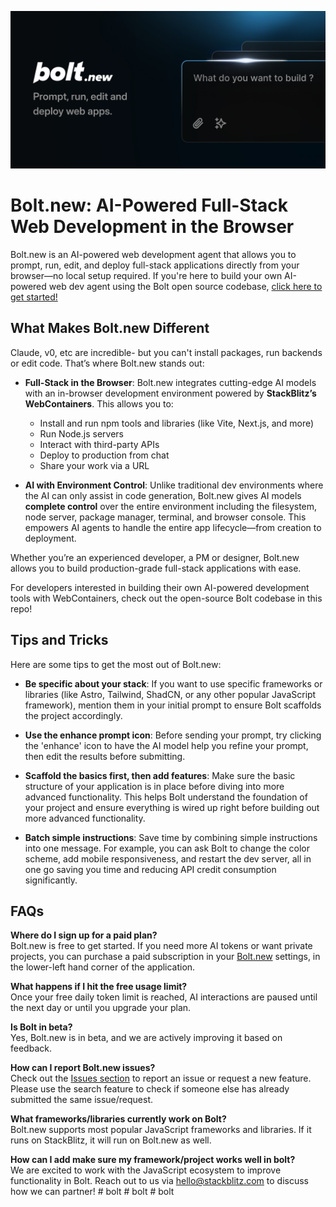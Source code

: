 [![Bolt.new: AI-Powered Full-Stack Web Development in the Browser](./public/social_preview_index.jpg)](https://bolt.new)

# Bolt.new: AI-Powered Full-Stack Web Development in the Browser

Bolt.new is an AI-powered web development agent that allows you to prompt, run, edit, and deploy full-stack applications directly from your browser—no local setup required. If you're here to build your own AI-powered web dev agent using the Bolt open source codebase, [click here to get started!](./CONTRIBUTING.md)

## What Makes Bolt.new Different

Claude, v0, etc are incredible- but you can't install packages, run backends or edit code. That’s where Bolt.new stands out:

- **Full-Stack in the Browser**: Bolt.new integrates cutting-edge AI models with an in-browser development environment powered by **StackBlitz’s WebContainers**. This allows you to:
  - Install and run npm tools and libraries (like Vite, Next.js, and more)
  - Run Node.js servers
  - Interact with third-party APIs
  - Deploy to production from chat
  - Share your work via a URL

- **AI with Environment Control**: Unlike traditional dev environments where the AI can only assist in code generation, Bolt.new gives AI models **complete control** over the entire  environment including the filesystem, node server, package manager, terminal, and browser console. This empowers AI agents to handle the entire app lifecycle—from creation to deployment.

Whether you’re an experienced developer, a PM or designer, Bolt.new allows you to build production-grade full-stack applications with ease.

For developers interested in building their own AI-powered development tools with WebContainers, check out the open-source Bolt codebase in this repo!

## Tips and Tricks

Here are some tips to get the most out of Bolt.new:

- **Be specific about your stack**: If you want to use specific frameworks or libraries (like Astro, Tailwind, ShadCN, or any other popular JavaScript framework), mention them in your initial prompt to ensure Bolt scaffolds the project accordingly.

- **Use the enhance prompt icon**: Before sending your prompt, try clicking the 'enhance' icon to have the AI model help you refine your prompt, then edit the results before submitting.

- **Scaffold the basics first, then add features**: Make sure the basic structure of your application is in place before diving into more advanced functionality. This helps Bolt understand the foundation of your project and ensure everything is wired up right before building out more advanced functionality.

- **Batch simple instructions**: Save time by combining simple instructions into one message. For example, you can ask Bolt to change the color scheme, add mobile responsiveness, and restart the dev server, all in one go saving you time and reducing API credit consumption significantly.

## FAQs

**Where do I sign up for a paid plan?**  
Bolt.new is free to get started. If you need more AI tokens or want private projects, you can purchase a paid subscription in your [Bolt.new](https://bolt.new) settings, in the lower-left hand corner of the application. 

**What happens if I hit the free usage limit?**  
Once your free daily token limit is reached, AI interactions are paused until the next day or until you upgrade your plan.

**Is Bolt in beta?**  
Yes, Bolt.new is in beta, and we are actively improving it based on feedback.

**How can I report Bolt.new issues?**  
Check out the [Issues section](https://github.com/stackblitz/bolt.new/issues) to report an issue or request a new feature. Please use the search feature to check if someone else has already submitted the same issue/request.

**What frameworks/libraries currently work on Bolt?**  
Bolt.new supports most popular JavaScript frameworks and libraries. If it runs on StackBlitz, it will run on Bolt.new as well.

**How can I add make sure my framework/project works well in bolt?**  
We are excited to work with the JavaScript ecosystem to improve functionality in Bolt. Reach out to us via [hello@stackblitz.com](mailto:hello@stackblitz.com) to discuss how we can partner!
#   b o l t 
 
 #   b o l t 
 
 #   b o l t 
 
 